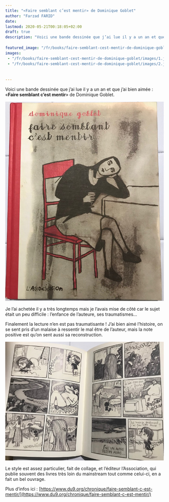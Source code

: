 ```yaml
---
title: "«Faire semblant c’est mentir» de Dominique Goblet"
author: "Farzad FARID"
date: 
lastmod: 2020-05-21T00:18:05+02:00
draft: true
description: "Voici une bande dessinée que j’ai lue il y a un an et que j’ai bien aimée : «Faire semblant c’est mentir» de Dominique Goblet."

featured_image: "/fr/books/faire-semblant-cest-mentir-de-dominique-goblet/images/1.jpeg" 
images:
 - "/fr/books/faire-semblant-cest-mentir-de-dominique-goblet/images/1.jpeg"
 - "/fr/books/faire-semblant-cest-mentir-de-dominique-goblet/images/2.jpeg"


---
```


Voici une bande dessinée que j’ai lue il y a un an et que j’ai bien aimée : «**Faire semblant c’est mentir**» de Dominique Goblet. 




![image](images/1.jpeg#layoutTextWidth)



Je l’ai achetée il y a très longtemps mais je l’avais mise de côté car le sujet était un peu difficile : l’enfance de l’auteure, ses traumatismes…

Finalement la lecture n’en est pas traumatisante ! J’ai bien aimé l’histoire, on se sent pris d’un malaise à ressentir le mal être de l’auteur, mais la note positive est qu’on sent aussi sa reconstruction.




![image](images/2.jpeg#layoutTextWidth)



Le style est assez particulier, fait de collage, et l’éditeur l’Association, qui publie souvent des livres très loin du mainstream tout comme celui-ci, en a fait un bel ouvrage.

Plus d’infos ici : [https://www.du9.org/chronique/faire-semblant-c-est-mentir/](https://www.du9.org/chronique/faire-semblant-c-est-mentir/)
